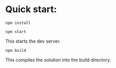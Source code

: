 # Quick start:

`npm install`

`npm start`

This starts the dev server.

`npm build`

This compiles the solution into the build directory.

